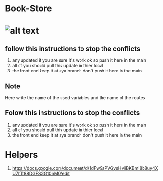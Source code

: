 # Book-Store

# ![alt text](https://media.istockphoto.com/id/1349688040/vector/hand-book-logo-design-education-logo-with-hand-concept-vector-hand-and-book-logo-design.jpg?s=612x612&w=0&k=20&c=kp2ZWkFL4U4-wtzZeL68OWvxJ25erp4RO-mJjFdZV64=)

## follow this instructions to stop the conflicts
1. any updated if you are sure it's work ok so push it here in the main
2. all of you should pull this update in thier local 
3. the front end keep it at aya branch don't push it here in the main

## Note
Here write the name of the used variables and the name of the routes

## Folow this instructions to stop the conflicts
1. any updated if you are sure it's work ok so push it here in the main
2. all of you should pull this update in thier local 
3. the front end keep it at aya branch don't push it here in the main

# Helpers
1. https://docs.google.com/document/d/1dFw9sPVGysHMiBKBmI8b8uy4XU7hTt88DGFSGG10nM0/edit

